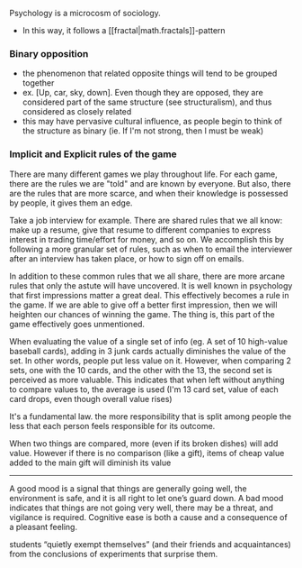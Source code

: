 
Psychology is a microcosm of sociology.
- In this way, it follows a [[fractal|math.fractals]]-pattern

### Binary opposition
- the phenomenon that related opposite things will tend to be grouped together
- ex. [Up, car, sky, down]. Even though they are opposed, they are considered part of the same structure (see structuralism), and thus considered as closely related
- this may have pervasive cultural influence, as people begin to think of the structure as binary (ie. If I'm not strong, then I must be weak)

### Implicit and Explicit rules of the game
There are many different games we play throughout life. For each game, there are the rules we are "told" and are known by everyone. But also, there are the rules that are more scarce, and when their knowledge is possessed by people, it gives them an edge.

Take a job interview for example. There are shared rules that we all know: make up a resume, give that resume to different companies to express interest in trading time/effort for money, and so on. We accomplish this by following a more granular set of rules, such as when to email the interviewer after an interview has taken place, or how to sign off on emails.

In addition to these common rules that we all share, there are more arcane rules that only the astute will have uncovered. It is well known in psychology that first impressions matter a great deal. This effectively becomes a rule in the game. If we are able to give off a better first impression, then we will heighten our chances of winning the game. The thing is, this part of the game effectively goes unmentioned. 

When evaluating the value of a single set of info (eg. A set of 10 high-value baseball cards), adding in 3 junk cards actually diminishes the value of the set. In other words, people put less value on it. However, when comparing 2 sets, one with the 10 cards, and the other with the 13, the second set is perceived as more valuable. This indicates that when left without anything to compare values to, the average is used (I'm 13 card set, value of each card drops, even though overall value rises) 

It's a fundamental law. the more responsibility that is split among people the less that each person feels responsible for its outcome. 

When two things are compared, more (even if its broken dishes) will add value. However if there is no comparison (like a gift), items of cheap value added to the main gift will diminish its value

* * *

A good mood is a signal that things are generally going well, the environment is safe, and it is all right to let one’s guard down. A bad mood indicates that things are not going very well, there may be a threat, and vigilance is required. Cognitive ease is both a cause and a consequence of a pleasant feeling.

students “quietly exempt themselves” (and their friends and acquaintances) from the conclusions of experiments that surprise them.
